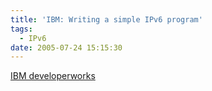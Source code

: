 ```yaml
---
title: 'IBM: Writing a simple IPv6 program'
tags:
  - IPv6
date: 2005-07-24 15:15:30
---
```


[IBM developerworks](http://www-106.ibm.com/developerworks/web/library/wa-ipv6.html)